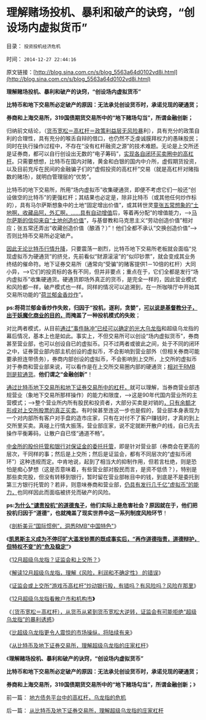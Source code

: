 # 理解赌场投机、暴利和破产的诀窍，“创设场内虚拟货币”

目录： `投资投机经济危机` 

时间： `2014-12-27 22:44:16` 

原文链接：[http://blog.sina.com.cn/s/blog_5563a64d0102vd8i.html](http://blog.sina.com.cn/s/blog_5563a64d0102vd8i.html)

**理解赌场投机、暴利和破产的诀窍，“创设场内虚拟货币”**

**比特币和地下交易所必定破产的原因：无法承兑创设货币时，承诺兑现的硬通货；**

**券商和上海交易所，319国债期货交易所中的“地下赌场勾当”，所谓金融创新；**

归纳前文结论，（[货币宽松＝高杠杆＝政策利益层无风险暴](../../../2014/12/20/超级乌龙指的利益合理性，取决于货币宽松，及“散户市和机构市”.md)利），具有充分的政策自利的合理性，具有充分的喉舌自辩的借口，也仍然不乏虔诚膜拜权力的愚昧股民；同时在执行操作过程中，不存在“没有杠杆融资之源”的技术难题。无论是上交所还是证券商，都可以自行创设出无数的“电子筹码”，[实现各自闭环买卖圈中的高杠杆](../../../2014/12/21/（货币宽松＝高杠杆），货币从紧大逆转，超级乌龙指成为最合理.md)。只需要想想，比特币在国内对赌，黄金和白银的国内中介所，虚假期货投资，以及目前充斥在民间的金融骗子们的“虚假投资的高杠杆”交易（就是高杠杆对赌指数的赌场），就明白管理层的“优势”。

比特币的地下交易所，所用“场内虚拟币”收集硬通货，即便不考虑它们一般还“创设做空的比特币”的更强杠杆；其结果也必定是，除非比特币（或其他任何炒作标的），具有马尔萨斯想象中的土地“固定增出价值”，或其转世灵[童张五常想象的“土地啊，收藏品阿，外汇啊，……具有自动增值](../../../2011/1/2/米塞斯原理和张五常的古董.md)后，等着再分配”的增值能力，——>[马尔萨斯的信仰来自“土地创造价值](../../../2014/10/31/从李嘉图到马克思的劳动价值观，马尔萨斯到张五常的土地刚需理论.md)”，与基督教和马克思主义“劳动创造价值”相对应；张五常还弄出“收藏创造价值（酿酒？）”！他们全都不承认“交换创造价值”——>否则比特币交易所必定破产。

[因此无论比特币行情升降](../../../2013/5/4/比特币不是货币，是多余的电子本位.md)，只要震荡一剧烈，比特币地下交易所老板就会面临“兑现虚拟币为硬通货”的挤兑，先前看似“财源滚滚”的“似印钞票”，就会变成其业务终结的催命符。地下证券交易所（通常向“受骗”的赌客提供1－10倍的杠杆）大同小异，——>它们的投资标的各有不同，但并非要点；重点在于，它们全都是发行“场内虚拟币”收集硬通货。硬通货即场外真正的货币，是完全一样的，因此营业模式和风险都一样，破产模式也一样。同样的情况可以追溯到，在一所咖啡厅中开始其交易所功能的“[荷兰郁金香炒作](../../../2012/11/12/为什么英法股民会“投机”约翰劳和南海公司？.md)”。

**ps:将荷兰郁金香炒作失败，归因于“投机，逐利，贪婪”，[可以说是基督教分子，出于妖魔化商业的目的，](../../../2012/11/12/中世纪的理财观念，对荷兰“郁金香投机”的妖魔化.md)而掩盖了一种投机模式的失败**；

对比两者模式，从目前[通过“事件脉冲”已经可以确定的光大乌龙指](../../../2014/2/18/光大乌龙指“掀起它的盖头来”的一系列真相.md)和超级乌龙指的幕后情况，基本上也是如此。事实上，不但交易所可以创设“场内虚拟货币”，券商甚至营业部，也可以创设自已的虚拟币。只不过两者或彼此之间，处于不同的闭环之中，证券营业部内部主机创设的虚拟币，不会影响到营业部外（但相关券商可能要承担连带债务），券商内部创设的虚拟币，不会影响到上交所，上交所的虚拟币对于券商和营业部来说，可以看作是在上交所交易圈内部的硬通货；[相对于RMB则是软通货](../../../2014/2/27/从（法定货币＝软通货）理解储蓄，及其对《资本论》的彻底证伪.md)。**他们谓之“金融创新”**！

[通过比特币地下交易所和地下证券交易所中的杠杆，](../../../2013/11/28/比特币游戏中确定的风险和不确定的利润；.md)就可以理解，当券商营业部违规营业（象地下交易所那样操作）的能力和限度，——>这是90年代国内营业所的主营模式；——>整个营业所内所有股民和投资者，大部分买卖是对销的[，只有余额才形成对上交所股票的真正买卖](../../../2013/4/22/太平洋涨潮，会影响太湖的水位吗？货币的闭环经济系统.md)。有时侯甚至连这一步也是假的，营业部本身表现为一个对内部所有客户对手盘的造市庄家，只有在对付不了客户赚钱时，才真的到上交所里买卖。真碰上行情大振荡，营业部庄家，说不定就断开散户的线，自已先去操作平衡筹码，让散户自已怪“通道不畅”。

[中金所的股份托管和银行对保证金的委托托管](../../../2013/6/24/指数期货的任何规定，不可能单独造成A股的多空动力；.md)，即是针对营业部（券商会在更高的层次，干同样的事；然后是上交所；然后是证监会，都有不同层次的“虚拟币闭环”）这种违规而定。中肯地说，起到了相当大的抑制作用，但若言杜绝，则是恐怕是痴心梦想（这是否意味着，有些营业部对股民而言，是资不低债？），特别是那些卖完股，但没有转移到银行，暂时留在营业部帐目中的钱，到底是不是委托到第三方银行托管的？若非，则意味券商和营业部，[仍具有发行几千亿“虚拟币”的能力，](../../../2014/12/19/“游戏币高杠杆”炒动银行股，有错吗？有风险吗？风险在那里？.md)也同样因此而面临被挤兑而破产的风险。

**ps:[为什么“谴责投机”的道德鬼子](../../../2013/11/16/争辩“泡沫，投机的经济学”，请先学好语文课.md)，他们实际上是危害社会？原因就在于，他们把投机归因于“道德”，也就掩盖了现实世界中这一系列制度风险环节**！

《[剖析美元“国际惯例”，洞悉RMB"中国特色"](../../../2014/12/15/剖析美元“国际惯例”，洞悉RMB中国特色;.md)》

《[**凯恩斯主义成为不停印扩大滥发钞票的既成事实后，“再作道德指责，道德辩护，但特权不变”的“危及稳定”**](../../../2014/12/16/高杠杆拉动下的货币宽松，让“恐惧通胀”成为马后炮.md)》

《[12月超级乌龙指？证监会和上交所？](../../../2014/12/17/12月超级乌龙指？证监会和上交所？信仰技术分析的管理层？.md)》

《[解读12月超级乌龙指，理解《风险，利润和不确定性》
的错误](../../../2014/12/18/解读12月超级乌龙指，理解《风险，利润和不确定性》的错误.md)》

《[证监会或上交所“游戏币高杠杆”炒动银行股，有错吗？有风险吗？风险在那里](../../../2014/12/19/“游戏币高杠杆”炒动银行股，有错吗？有风险吗？风险在那里？.md)》

《[12月超级乌龙指看散户市和机构市](../../../2014/12/20/超级乌龙指的利益合理性，取决于货币宽松，及“散户市和机构市”.md)**》**

《[（货币宽松＝高杠杆），从货币从紧到货币宽松大逆转，证监会有可能拒绝“超级乌龙指”的暴利诱惑](../../../2014/12/21/（货币宽松＝高杠杆），货币从紧大逆转，超级乌龙指成为最合理.md)》

《[比超级乌龙指更令人震惊的市场操纵，将陆续有来](../../../2014/12/22/比超级乌龙指更令人震惊的市场操纵，将陆续有来.md)》

《[从比特币及地下证券交易所，理解超级乌龙指的庄家杠杆](../../../2014/12/25/从比特币及地下证券交易所，理解超级乌龙指的庄家杠杆.md)》

《**理解赌场投机、暴利和破产的诀窍，“创设场内虚拟货币”**

**比特币和地下交易所必定破产的原因：无法承兑创设货币时，承诺兑现的硬通货；**

**券商和上海交易所，319国债期货交易所中的“地下赌场勾当”，所谓金融创新；**》

前一篇： [地方债务平台中的高杠杆，乌龙指的危机](../../../2014/12/29/地方债务平台中的高杠杆，乌龙指的危机.md)

后一篇： [从比特币及地下证券交易所，理解超级乌龙指的庄家杠杆](../../../2014/12/25/从比特币及地下证券交易所，理解超级乌龙指的庄家杠杆.md)

